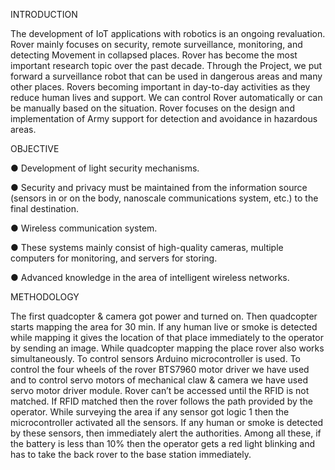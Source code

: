 INTRODUCTION

The development of IoT applications with robotics is an ongoing revaluation. Rover mainly focuses on security, remote surveillance, monitoring, and detecting Movement in collapsed places.
Rover has become the most important research topic over the past decade. Through the Project, we put forward a surveillance robot that can be used in dangerous areas and many other places.
Rovers becoming important in day-to-day activities as they reduce human lives and support.
We can control Rover automatically or can be manually based on the situation. Rover focuses on the design and implementation of Army support for detection and avoidance in hazardous areas.

OBJECTIVE

● Development of light security mechanisms.

● Security and privacy must be maintained from the information source (sensors in or on the body, nanoscale communications system, etc.) to the final destination.

● Wireless communication system.

● These systems mainly consist of high-quality cameras, multiple computers for monitoring, and servers for storing.

● Advanced knowledge in the area of intelligent wireless networks.

METHODOLOGY

The first quadcopter & camera got power and turned on. Then quadcopter starts mapping the area for 30 min. If any human live or smoke is detected while mapping it gives the location of that place immediately to the operator by sending an image. While quadcopter mapping the place rover also works simultaneously. To control sensors Arduino microcontroller is used. To control the four wheels of the rover BTS7960 motor driver we have used and to control servo motors of mechanical claw & camera we have used servo motor driver module. Rover can’t be accessed until the RFID is not matched. If RFID matched then the rover follows the path provided by the operator. While surveying the area if any sensor got logic 1 then the microcontroller activated all the sensors. If any human or smoke is detected by these sensors, then immediately alert the authorities. Among all these, if the battery is less than 10% then the operator gets a red light blinking and has to take the back rover to the base station immediately.
